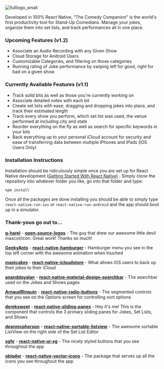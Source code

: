 ![fulllogo_small](https://cloud.githubusercontent.com/assets/955108/26615904/c215fc70-4587-11e7-9329-23cecb5d83be.png)

Developed in 100% React Native, "The Comedy Companion" is the world's first productivity tool for Stand-Up Comedians. Manage your jokes, organize them into set lists, and track performances all in one place.

### Upcoming Features (v1.2)

- Associate an Audio Recording with any Given Show
- Cloud Storage for Android Users
- Customizable Categories, and filtering on those categories
- Running rating of Joke performance by swiping left for good, right for bad on a given show

### Currently Available Features (v1.1)

- Track solid bits as well as those you're currently working on
- Associate detailed notes with each bit
- Create set lists with ease, dragging and dropping jokes into place, and track their estimated length
- Track every show you perform, which set list was used, the venue performed at including city and state
- Reorder everything on the fly as well as search for specific keywords in your bits
- Back everything up to your personal iCloud account for security and ease of transferring data between multiple iPhones and iPads (iOS Users Only)

### Installation Instructions

Installation should be ridiculously simple once you are set up for React Native development ([Getting Started With React Native](https://facebook.github.io/react-native/docs/getting-started.html)) . Simply clone the repository into whatever folder you like, go into that folder and type:

```
npm install
```

Once all the packages are done installing you should be able to simply type `react-native-run-ios` or `react-native-run-android` and the app should boot up in a simulator.

### Thank-yous go out to...

[**g-harel**](https://github.com/g-harel) - [**open-source-logos**](https://github.com/g-harel/open-source-logos) - The guy that drew our awesome little devil mascot/icon. Great work! Thanks so much!

[**GeekyAnts**](https://github.com/GeekyAnts) - [**react-native-hamburger**](https://github.com/GeekyAnts/react-native-hamburger) - Hamburger menu you see in the top left corner with the awesome animation when touched

[**manicakes**](https://github.com/manicakes) - [**react-native-icloudstore**](https://github.com/manicakes/react-native-icloudstore) - What allows iOS users to back up their jokes to their iCloud

[**ananddayalan**](https://github.com/ananddayalan) - [**react-native-material-design-searchbar**](https://github.com/ananddayalan/react-native-material-design-searchbar) - The searchbar used on the Jokes and Shows pages

[**ArnaudRinquin**](https://github.com/ArnaudRinquin) - [**react-native-radio-buttons**](https://github.com/ArnaudRinquin/react-native-radio-buttons) - The segmented controls that you see on the Options screen for controlling sort options

[**dereksweet**](https://github.com/dereksweet) - [**react-native-sliding-panes**](https://github.com/dereksweet/react-native-sliding-panes) - Hey it's me! This is the component that controls the 3 primary sliding panes for Jokes, Set Lists, and Shows

[**deanmcpherson**](https://github.com/deanmcpherson) - [**react-native-sortable-listview**](https://github.com/deanmcpherson/react-native-sortable-listview) - The awesome sortable ListView on the right side of the Set List Editor

[**xgfe**](https://github.com/xgfe) - [**react-native-ui-xg**](https://github.com/xgfe/react-native-ui-xg) - The nicely styled buttons that you see throughout the app

[**oblador**](https://github.com/oblador) - [**react-native-vector-icons**](https://github.com/oblador/react-native-vector-icons) - The package that serves up all the icons you see throughout the app
